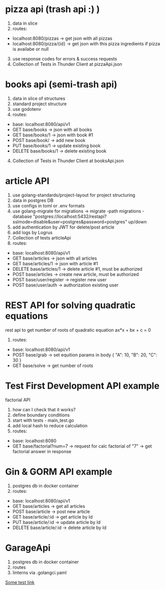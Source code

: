 # pizza api (trash api :) )
1. data in slice
2. routes:
- localhost:8080/pizzas -> get json with all pizzas
- localhost:8080/pizza/{id} -> get json with this pizza ingredients if pizza is availabe or null
3. use response codes for errors & success requests
4. Collection of Tests in Thunder Client at pizzaApi.json

# books api (semi-trash api)
1. data in slice of structures
2. standard project structure
3. use godotenv
3. routes:
- base: localhost:8080/api/v1
- GET    base/books -> json with all books
- GET    base/books/1 -> json with book #1
- POST   base/book/ -> add new book
- PUT    base/books/1 -> update existing book
- DELETE base/books/1 -> delete existing book
4. Collection of Tests in Thunder Client at booksApi.json

# article API
1. use golang-standards/project-layout for project structuring
2. data in postgres DB
3. use configs in toml or .env formats
4. use golang-migrate for migrations -> migrate -path migrations -database "postgres://localhost:5432/restapi?sslmode=disable&user=postgres&password=postgres" up/down
5. add authentication by JWT for delete/post article
6. add logs by Logrus
7. Collection of tests articleApi
7. routes:
- base:   localhost:8080/api/v1
- GET     base/articles -> json with all articles
- GET     base/articles/1 -> json with article #1
- DELETE  base/articles/1 -> delete article #1, must be authorized
- POST    base/articles -> create new article, must be authorized
- POST    base/user/register -> register new user
- POST    base/user/auth -> authorization existing user


# REST API for solving quadratic equations
rest api to get number of roots of quadratic equation ax*x + bx + c = 0
1. routes:
- base: localhost:8080/api/v1
- POST  base/grab -> set equition params in body
{
  "A": 10,
  "B": 20,
  "C": 30
}
- GET   base/solve -> get number of roots

# Test First Development API example
factorial API
1. how can I check that it works?
2. define boundary conditions
3. start with tests - main_test.go
4. add local hash to reduce calculation
5. routes:
- base: localhost:8080
- GET base/factorial?num=7 -> request for calc factorial of "7" -> get factorial answer in response

# Gin & GORM API example
1. postgres db in docker container
2. routes:
- base: localhost:8080/api/v1
- GET     base/articles     -> get all articles
- POST    base/article      -> post new article
- GET     base/article/:id  -> get article by Id
- PUT     base/article/:id  -> update article by Id
- DELETE  base/article/:id  -> delete article by Id

# GarageApi
1. postgres db in docker container
2. routes
3. linterns via .golangci.yaml

[Some test link](https://github.com/keys4words/dockerSandbox/blob/main/.gitignore)

